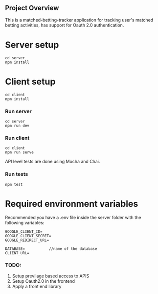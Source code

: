 ## Project Overview

This is a matched-betting-tracker application for tracking user's matched betting activities, has support for Oauth 2.0 authentication.

# Server setup

```
cd server
npm install
```

# Client setup

```
cd client
npm install
```

### Run server

```
cd server
npm run dev
```

### Run client

```
cd client
npm run serve
```

API level tests are done using Mocha and Chai. 

### Run tests

```
npm test
```


# Required environment variables

Recommended you have a .env file inside the server folder with the following variables:
```
GOOGLE_CLIENT_ID= 
GOOGLE_CLIENT_SECRET=
GOOGLE_REDIRECT_URL=

DATABASE=           //name of the database
CLIENT_URL=
```


### TODO:

1. Setup previlage based access to APIS
2. Setup Oauth2.0 in the frontend
3. Apply a front end library